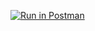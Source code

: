 [![Run in Postman](https://run.pstmn.io/button.svg)](https://app.getpostman.com/run-collection/69bb86c4e274c4391cc4)
